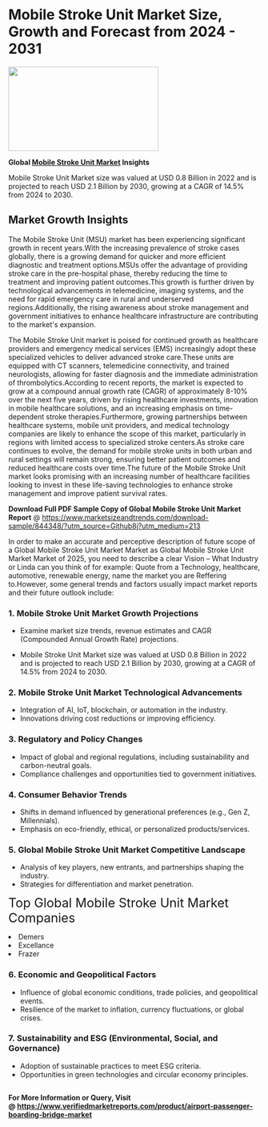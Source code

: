 <H1>Mobile Stroke Unit Market Size, Growth and Forecast from 2024 - 2031</H1><img class="aligncenter size-medium wp-image-584254" src="https://thirdeyenews.in/wp-content/uploads/2024/09/Global-Market-Research-300x168.jpeg" alt="" width="300" height="168" /><p><strong>Global&nbsp;<a href="https://www.marketsizeandtrends.com/download-sample/844348/?utm_source=Github8j?utm_medium=213">Mobile Stroke Unit Market</a> Insights</strong></p><p>Mobile Stroke Unit Market size was valued at USD 0.8 Billion in 2022 and is projected to reach USD 2.1 Billion by 2030, growing at a CAGR of 14.5% from 2024 to 2030.</p><p><h2>Market Growth Insights</h2> <p>The Mobile Stroke Unit (MSU) market has been experiencing significant growth in recent years.With the increasing prevalence of stroke cases globally, there is a growing demand for quicker and more efficient diagnostic and treatment options.MSUs offer the advantage of providing stroke care in the pre-hospital phase, thereby reducing the time to treatment and improving patient outcomes.This growth is further driven by technological advancements in telemedicine, imaging systems, and the need for rapid emergency care in rural and underserved regions.Additionally, the rising awareness about stroke management and government initiatives to enhance healthcare infrastructure are contributing to the market's expansion.</p> <p>The Mobile Stroke Unit market is poised for continued growth as healthcare providers and emergency medical services (EMS) increasingly adopt these specialized vehicles to deliver advanced stroke care.These units are equipped with CT scanners, telemedicine connectivity, and trained neurologists, allowing for faster diagnosis and the immediate administration of thrombolytics.According to recent reports, the market is expected to grow at a compound annual growth rate (CAGR) of approximately 8-10% over the next five years, driven by rising healthcare investments, innovation in mobile healthcare solutions, and an increasing emphasis on time-dependent stroke therapies.Furthermore, growing partnerships between healthcare systems, mobile unit providers, and medical technology companies are likely to enhance the scope of this market, particularly in regions with limited access to specialized stroke centers.As stroke care continues to evolve, the demand for mobile stroke units in both urban and rural settings will remain strong, ensuring better patient outcomes and reduced healthcare costs over time.The future of the Mobile Stroke Unit market looks promising with an increasing number of healthcare facilities looking to invest in these life-saving technologies to enhance stroke management and improve patient survival rates.</p> <p><span class=""><strong>Download Full PDF Sample Copy of Global Mobile Stroke Unit Market Report</strong> @ <a href="https://www.marketsizeandtrends.com/download-sample/844348/?utm_source=Github8j?utm_medium=213" target="_blank">https://www.marketsizeandtrends.com/download-sample/844348/?utm_source=Github8j?utm_medium=213</a></span></p><p>In order to make an accurate and perceptive description of future scope of a Global&nbsp;Mobile Stroke Unit Market Market as Global&nbsp;Mobile Stroke Unit Market Market of 2025, you need to describe a clear Vision &ndash; What Industry or Linda can you think of for example: Quote from a Technology, healthcare, automotive, renewable energy, name the market you are Reffering to.However, some general trends and factors usually impact market reports and their future outlook include:</p><h3>1.&nbsp;<strong>Mobile Stroke Unit Market Growth Projections</strong></h3><ul><li>Examine market size trends, revenue estimates and CAGR (Compounded Annual Growth Rate) projections.</li><li><p>Mobile Stroke Unit Market size was valued at USD 0.8 Billion in 2022 and is projected to reach USD 2.1 Billion by 2030, growing at a CAGR of 14.5% from 2024 to 2030.</p></li></ul><h3>2.&nbsp;<strong>Mobile Stroke Unit Market Technological Advancements</strong></h3><ul><li>Integration of AI, IoT, blockchain, or automation in the industry.</li><li>Innovations driving cost reductions or improving efficiency.</li></ul><h3>3.&nbsp;<strong>Regulatory and Policy Changes</strong></h3><ul><li>Impact of global and regional regulations, including sustainability and carbon-neutral goals.</li><li>Compliance challenges and opportunities tied to government initiatives.</li></ul><h3>4.&nbsp;<strong>Consumer Behavior Trends</strong></h3><ul><li>Shifts in demand influenced by generational preferences (e.g., Gen Z, Millennials).</li><li>Emphasis on eco-friendly, ethical, or personalized products/services.</li></ul><h3>5.&nbsp;<strong>Global Mobile Stroke Unit Market Competitive Landscape</strong></h3><ul><li>Analysis of key players, new entrants, and partnerships shaping the industry.</li><li>Strategies for differentiation and market penetration.</li></ul><p data-pm-slice="1 1 []"><span style="color: inherit; font-family: inherit; font-size: 25px;">Top Global Mobile Stroke Unit Market Companies</span></p><div class="" data-test-id=""><p><li>Demers</li><li> Excellance</li><li> Frazer</li></p></div><h3>6.&nbsp;<strong>Economic and Geopolitical Factors</strong></h3><ul><li>Influence of global economic conditions, trade policies, and geopolitical events.</li><li>Resilience of the market to inflation, currency fluctuations, or global crises.</li></ul><h3>7.&nbsp;<strong>Sustainability and ESG (Environmental, Social, and Governance)</strong></h3><ul><li>Adoption of sustainable practices to meet ESG criteria.</li><li>Opportunities in green technologies and circular economy principles.</li></ul><h2><strong style="font-size: 14px;">For More Information or Query, Visit @&nbsp;</strong><a style="background-color: #ffffff; font-size: 14px;" href="https://www.marketsizeandtrends.com/report/mobile-stroke-unit-market/" target="_blank">https://www.verifiedmarketreports.com/product/airport-passenger-boarding-bridge-market</a></h2>